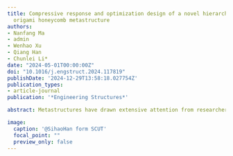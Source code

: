 ```yaml
---
title: Compressive response and optimization design of a novel hierarchical re-entrant
  origami honeycomb metastructure
authors:
- Nanfang Ma
- admin
- Wenhao Xu
- Qiang Han
- Chunlei Li*
date: "2024-05-01T00:00:00Z"
doi: "10.1016/j.engstruct.2024.117819"
publishDate: '2024-12-29T13:58:18.027754Z'
publication_types:
- article-journal
publication: '*Engineering Structures*'

abstract: Metastructures have drawn extensive attention from researchers due to their excellent mechanical properties. In this paper, to further enhance the mechanical properties of the re-entrant origami honeycomb metastructure, the bio-inspired hierarchical design is introduced on the re-entrant origami honeycomb metastructure, a novel hierarchical re-entrant origami honeycomb (HROH) metastructure is proposed. The crashworthiness of the novel HROH is researched under low-velocity and high-velocity impact. The results indicate a significant improvement in the energy absorption capacity of the novel HROH compared to both the conventional hierarchical re-entrant honeycomb and the re-entrant origami honeycomb. The plateau stress of the novel HROH under different compression velocities are derived by the two-scale method. And the theoretical results are in good agreement with the numerical results. Moreover, the influences of the dihedral angles and wall thickness on impact resistance also are studied. To increase the wall thickness will improve the plateau stress and SEA–strain curve of the HROH, while increasing the dihedral angles will diminish the plateau stress and SEA–strain curve. In addition, to obtain the optimal structure of the HROH, a multi-objective optimization method based on surrogate models and the non-dominated sorting genetic algorithm II (NSGA-II) is employed. The results exhibit high accuracy in the crashworthiness optimization. This study provides a crucial reference for the design and application of buffer protection structure in fields such as automotive, aerospace and defense.

image:
  caption: '@SihaoHan form SCUT'
  focal_point: ""
  preview_only: false
---
```

